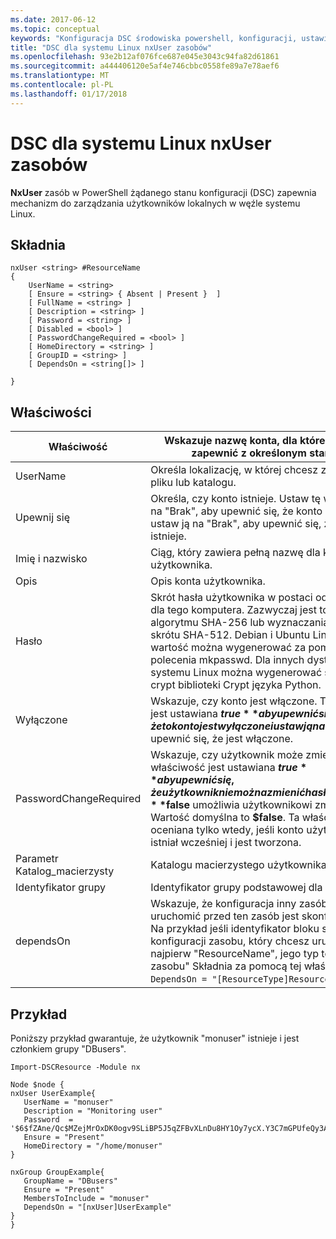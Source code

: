 ```yaml
---
ms.date: 2017-06-12
ms.topic: conceptual
keywords: "Konfiguracja DSC środowiska powershell, konfiguracji, ustawienia"
title: "DSC dla systemu Linux nxUser zasobów"
ms.openlocfilehash: 93e2b12af076fce687e045e3043c94fa82d61861
ms.sourcegitcommit: a444406120e5af4e746cbbc0558fe89a7e78aef6
ms.translationtype: MT
ms.contentlocale: pl-PL
ms.lasthandoff: 01/17/2018
---
```

# <a name="dsc-for-linux-nxuser-resource"></a>DSC dla systemu Linux nxUser zasobów

**NxUser** zasób w PowerShell żądanego stanu konfiguracji (DSC) zapewnia mechanizm do zarządzania użytkowników lokalnych w węźle systemu Linux.

## <a name="syntax"></a>Składnia

```
nxUser <string> #ResourceName
{
    UserName = <string>
    [ Ensure = <string> { Absent | Present }  ]
    [ FullName = <string> ]
    [ Description = <string> ]
    [ Password = <string> ]
    [ Disabled = <bool> ]
    [ PasswordChangeRequired = <bool> ]
    [ HomeDirectory = <string> ]
    [ GroupID = <string> ]
    [ DependsOn = <string[]> ]

}
```

## <a name="properties"></a>Właściwości

|  Właściwość |  Wskazuje nazwę konta, dla którego chcesz zapewnić z określonym stanem. | 
|---|---|
| UserName| Określa lokalizację, w której chcesz zapewnić stan pliku lub katalogu.| 
| Upewnij się| Określa, czy konto istnieje. Ustaw tę właściwość na "Brak", aby upewnić się, że konto istnieje i ustaw ją na "Brak", aby upewnić się, że konto nie istnieje.| 
| Imię i nazwisko| Ciąg, który zawiera pełną nazwę dla konta użytkownika.| 
| Opis| Opis konta użytkownika.| 
| Hasło| Skrót hasła użytkownika w postaci odpowiednie dla tego komputera. Zazwyczaj jest to solone algorytmu SHA-256 lub wyznaczania wartości skrótu SHA-512. Debian i Ubuntu Linux tę wartość można wygenerować za pomocą polecenia mkpasswd. Dla innych dystrybucjach systemu Linux można wygenerować skrót metoda crypt biblioteki Crypt języka Python.| 
| Wyłączone| Wskazuje, czy konto jest włączone. Ta właściwość jest ustawiana **$true** aby upewnić się, że to konto jest wyłączone i ustaw ją na **$false** aby upewnić się, że jest włączone.| 
| PasswordChangeRequired| Wskazuje, czy użytkownik może zmienić hasło. Ta właściwość jest ustawiana **$true** aby upewnić się, że użytkownik nie można zmienić hasło i ustaw ją na **$false** umożliwia użytkownikowi zmianę hasła. Wartość domyślna to **$false**. Ta właściwość jest oceniana tylko wtedy, jeśli konto użytkownika nie istniał wcześniej i jest tworzona.| 
| Parametr Katalog_macierzysty| Katalogu macierzystego użytkownika.| 
| Identyfikator grupy| Identyfikator grupy podstawowej dla użytkownika.| 
| dependsOn | Wskazuje, że konfiguracja inny zasób należy uruchomić przed ten zasób jest skonfigurowany. Na przykład jeśli identyfikator bloku skryptu konfiguracji zasobu, który chcesz uruchomić jest najpierw "ResourceName", jego typ to "Typu zasobu" Składnia za pomocą tej właściwości jest `DependsOn = "[ResourceType]ResourceName"`.| 

## <a name="example"></a>Przykład

Poniższy przykład gwarantuje, że użytkownik "monuser" istnieje i jest członkiem grupy "DBusers".

```
Import-DSCResource -Module nx 

Node $node {
nxUser UserExample{
   UserName = "monuser"
   Description = "Monitoring user"
   Password  =    '$6$fZAne/Qc$MZejMrOxDK0ogv9SLiBP5J5qZFBvXLnDu8HY1Oy7ycX.Y3C7mGPUfeQy3A82ev3zIabhDQnj2ayeuGn02CqE/0'
   Ensure = "Present"
   HomeDirectory = "/home/monuser"
}
 
nxGroup GroupExample{
   GroupName = "DBusers"
   Ensure = "Present"
   MembersToInclude = "monuser"
   DependsOn = "[nxUser]UserExample"            
}
}
```

